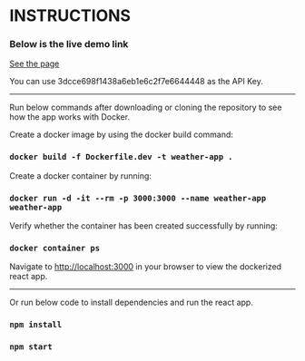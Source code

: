 # INSTRUCTIONS

### Below is the live demo link
[See the page](https://weather-app-react-redux.vercel.app/)

You can use 3dcce698f1438a6eb1e6c2f7e6644448  as the API Key.

<hr/>

Run below commands after downloading or cloning the repository to see how the app works with Docker.

Create a docker image by using the docker build command:
### `docker build -f Dockerfile.dev -t weather-app .`

Create a docker container by running:
### `docker run -d -it --rm -p 3000:3000 --name weather-app weather-app`

Verify whether the container has been created successfully by running:
### `docker container ps`

Navigate to [http://localhost:3000](http://localhost:3000) in your browser to view the dockerized react app.

<hr/>

Or run below code to install dependencies and run the react app.
### `npm install`
### `npm start`